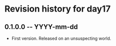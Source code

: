 # Revision history for day17

## 0.1.0.0  -- YYYY-mm-dd

* First version. Released on an unsuspecting world.
